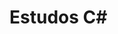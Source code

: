 # Estudos C#

<p align="center">
    <img src="https://user-images.githubusercontent.com/49538805/82399771-42e89a00-9a2c-11ea-9f04-6fd5ba4c42ed.png" alt="">
</p>
